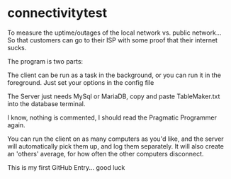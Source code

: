 # connectivitytest
To measure the uptime/outages of the local network vs. public network... So that customers can go to their ISP with some proof that their internet sucks.


The program is two parts: 

The client can be run as a task in the background, or you can run it in the foreground. Just set your options in the config file

The Server just needs  MySql or MariaDB, copy and paste TableMaker.txt into the database terminal.

I know, nothing is commented, I should read the Pragmatic Programmer again.

You can run the client on as many computers as you'd like, and the server will automatically pick them up, and log them separately. It will also create an 'others' average, for how often the other computers disconnect.



This is my first GitHub Entry... good luck
